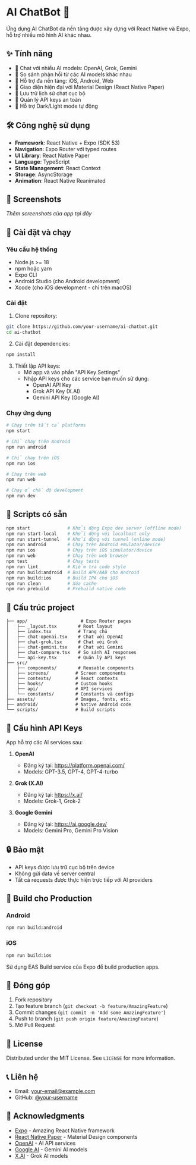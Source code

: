 # AI ChatBot 🤖

Ứng dụng AI ChatBot đa nền tảng được xây dựng với React Native và Expo, hỗ trợ nhiều mô hình AI khác nhau.

## ✨ Tính năng

- 🤖 Chat với nhiều AI models: OpenAI, Grok, Gemini
- 🔄 So sánh phản hồi từ các AI models khác nhau
- 📱 Hỗ trợ đa nền tảng: iOS, Android, Web
- 🎨 Giao diện hiện đại với Material Design (React Native Paper)
- 💾 Lưu trữ lịch sử chat cục bộ
- 🔐 Quản lý API keys an toàn
- 🌙 Hỗ trợ Dark/Light mode tự động

## 🛠️ Công nghệ sử dụng

- **Framework**: React Native + Expo (SDK 53)
- **Navigation**: Expo Router với typed routes
- **UI Library**: React Native Paper
- **Language**: TypeScript
- **State Management**: React Context
- **Storage**: AsyncStorage
- **Animation**: React Native Reanimated

## 📱 Screenshots

_Thêm screenshots của app tại đây_

## 🚀 Cài đặt và chạy

### Yêu cầu hệ thống

- Node.js >= 18
- npm hoặc yarn
- Expo CLI
- Android Studio (cho Android development)
- Xcode (cho iOS development - chỉ trên macOS)

### Cài đặt

1. Clone repository:

```bash
git clone https://github.com/your-username/ai-chatbot.git
cd ai-chatbot
```

2. Cài đặt dependencies:

```bash
npm install
```

3. Thiết lập API keys:
   - Mở app và vào phần "API Key Settings"
   - Nhập API keys cho các service bạn muốn sử dụng:
     - OpenAI API Key
     - Grok API Key (X.AI)
     - Gemini API Key (Google AI)

### Chạy ứng dụng

```bash
# Chạy trên tất cả platforms
npm start

# Chỉ chạy trên Android
npm run android

# Chỉ chạy trên iOS
npm run ios

# Chạy trên web
npm run web

# Chạy ở chế độ development
npm run dev
```

## 🔧 Scripts có sẵn

```bash
npm start              # Khởi động Expo dev server (offline mode)
npm run start-local    # Khởi động với localhost only
npm run start-tunnel   # Khởi động với tunnel (online mode)
npm run android        # Chạy trên Android emulator/device
npm run ios            # Chạy trên iOS simulator/device
npm run web            # Chạy trên web browser
npm test               # Chạy tests
npm run lint           # Kiểm tra code style
npm run build:android  # Build APK/AAB cho Android
npm run build:ios      # Build IPA cho iOS
npm run clean          # Xóa cache
npm run prebuild       # Prebuild native code
```

## 📁 Cấu trúc project

```
├── app/                    # Expo Router pages
│   ├── _layout.tsx        # Root layout
│   ├── index.tsx          # Trang chủ
│   ├── chat-openai.tsx    # Chat với OpenAI
│   ├── chat-grok.tsx      # Chat với Grok
│   ├── chat-gemini.tsx    # Chat với Gemini
│   ├── chat-compare.tsx   # So sánh AI responses
│   └── api-key.tsx        # Quản lý API keys
├── src/
│   ├── components/        # Reusable components
│   ├── screens/          # Screen components
│   ├── contexts/         # React contexts
│   ├── hooks/            # Custom hooks
│   ├── api/              # API services
│   └── constants/        # Constants và configs
├── assets/               # Images, fonts, etc.
├── android/              # Native Android code
└── scripts/              # Build scripts
```

## 🔑 Cấu hình API Keys

App hỗ trợ các AI services sau:

1. **OpenAI**

   - Đăng ký tại: https://platform.openai.com/
   - Models: GPT-3.5, GPT-4, GPT-4-turbo

2. **Grok (X.AI)**

   - Đăng ký tại: https://x.ai/
   - Models: Grok-1, Grok-2

3. **Google Gemini**
   - Đăng ký tại: https://ai.google.dev/
   - Models: Gemini Pro, Gemini Pro Vision

## 🔒 Bảo mật

- API keys được lưu trữ cục bộ trên device
- Không gửi data về server central
- Tất cả requests được thực hiện trực tiếp với AI providers

## 🚧 Build cho Production

### Android

```bash
npm run build:android
```

### iOS

```bash
npm run build:ios
```

Sử dụng EAS Build service của Expo để build production apps.

## 🤝 Đóng góp

1. Fork repository
2. Tạo feature branch (`git checkout -b feature/AmazingFeature`)
3. Commit changes (`git commit -m 'Add some AmazingFeature'`)
4. Push to branch (`git push origin feature/AmazingFeature`)
5. Mở Pull Request

## 📄 License

Distributed under the MIT License. See `LICENSE` for more information.

## 📞 Liên hệ

- Email: your-email@example.com
- GitHub: [@your-username](https://github.com/your-username)

## 🙏 Acknowledgments

- [Expo](https://expo.dev/) - Amazing React Native framework
- [React Native Paper](https://reactnativepaper.com/) - Material Design components
- [OpenAI](https://openai.com/) - AI API services
- [Google AI](https://ai.google.dev/) - Gemini AI models
- [X.AI](https://x.ai/) - Grok AI models
